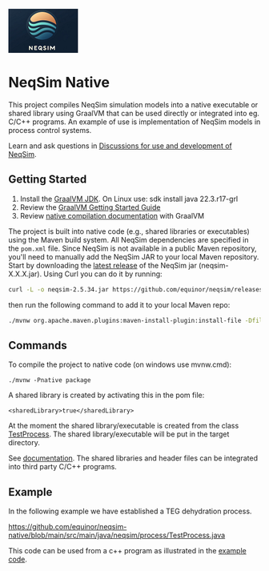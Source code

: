![NeqSim Logo](https://github.com/equinor/neqsim/blob/master/docs/wiki/neqsimlogocircleflatsmall.png)
# NeqSim Native
This project compiles NeqSim simulation models into a native executable or shared library using GraalVM that can be used directly or integrated into eg. C/C++ programs. An example of use is implementation of NeqSim models in process control systems.

Learn and ask questions in [Discussions for use and development of NeqSim](https://github.com/equinor/neqsim/discussions).

## Getting Started
1. Install the [GraalVM JDK](https://www.graalvm.org/). On Linux use: sdk install java 22.3.r17-grl
2. Review the [GraalVM Getting Started Guide](https://www.graalvm.org/latest/docs/getting-started/)
3. Review [native compilation documentation](https://www.graalvm.org/latest/reference-manual/native-image/) with GraalVM

The project is built into native code (e.g., shared libraries or executables) using the Maven build system. All NeqSim dependencies are specified in the `pom.xml` file. Since NeqSim is not available in a public Maven repository, you'll need to manually add the NeqSim JAR to your local Maven repository. Start by downloading the [latest release](https://github.com/equinor/neqsim/releases) of the NeqSim jar (neqsim-X.X.X.jar). Using Curl you can do it by running: 
```bash
curl -L -o neqsim-2.5.34.jar https://github.com/equinor/neqsim/releases/download/v2.5.34/neqsim-2.5.34.jar
```
then run the following command to add it to your local Maven repo:
```bash
./mvnw org.apache.maven.plugins:maven-install-plugin:install-file -Dfile="neqsim-2.5.34.jar"
```

## Commands
To compile the project to native code (on windows use mvnw.cmd):

```
./mvnw -Pnative package
```

A shared library is created by activating this in the pom file:
```
<sharedLibrary>true</sharedLibrary>
```

At the moment the shared library/executable is created from the class [TestProcess](https://github.com/equinor/neqsim-native/blob/main/src/main/java/neqsim/process/TestProcess.java). The shared library/executable will be put in the target directory.

See [documentation](https://www.graalvm.org/latest/reference-manual/native-image/guides/build-native-shared-library/).
The shared libraries and header files can be integrated into third party C/C++ programs.

## Example
In the following example we have established a TEG dehydration process.

https://github.com/equinor/neqsim-native/blob/main/src/main/java/neqsim/process/TestProcess.java

This code can be used from a c++ program as illustrated in the [example code](https://github.com/equinor/neqsim-native/blob/main/example/main.cpp).

